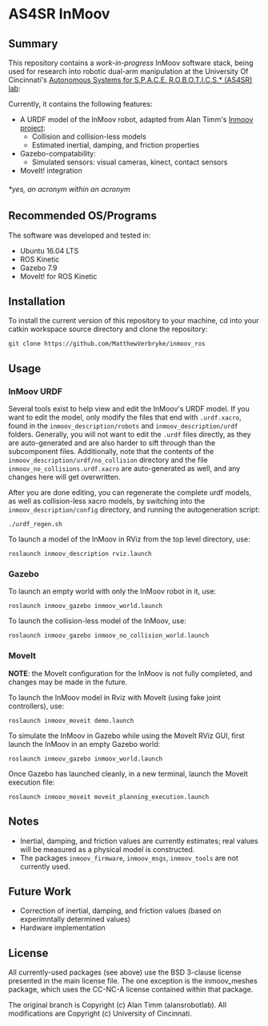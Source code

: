 # AS4SR InMoov

## Summary

This repository contains a *work-in-progress* InMoov software stack, being used for research into robotic dual-arm manipulation at the University Of Cincinnati's [Autonomous Systems for S.P.A.C.E. R.O.B.O.T.I.C.S.* (AS4SR) lab](https://github.com/AS4SR/general_info/wiki): 

Currently, it contains the following features:
 - A URDF model of the InMoov robot, adapted from Alan Timm's [Inmoov project](https://github.com/alansrobotlab/inmoov_ros):
   - Collision and collision-less models
   - Estimated inertial, damping, and friction properties
 - Gazebo-compatability:
   - Simulated sensors: visual cameras, kinect, contact sensors
 - MoveIt! integration

###### *yes, an acronym within an acronym

## Recommended OS/Programs

The software was developed and tested in:
 - Ubuntu 16.04 LTS
 - ROS Kinetic
 - Gazebo 7.9
 - MoveIt! for ROS Kinetic

## Installation

To install the current version of this repository to your machine, cd into your catkin workspace source directory and clone the repository:

```
git clone https://github.com/MatthewVerbryke/inmoov_ros
``` 

## Usage

### InMoov URDF 

Several tools exist to help view and edit the InMoov's URDF model. If you want to edit the model, only modify the files that end with ```.urdf.xacro```, found in the ```inmoov_description/robots``` and ```inmoov_description/urdf``` folders. Generally, you will not want to edit the ```.urdf``` files directly, as they are auto-generated and are also harder to sift through than the subcomponent files. Additionally, note that the contents of the ```inmoov_description/urdf/no_collision``` directory and the file ```inmoov_no_collisions.urdf.xacro``` are auto-generated as well, and any changes here will get overwritten.

After you are done editing, you can regenerate the complete urdf models, as well as collision-less xacro models, by switching into the ```inmoov_description/config``` directory, and running the autogeneration script:

```
./urdf_regen.sh
```

To launch a model of the InMoov in RViz from the top level directory, use:

```
roslaunch inmoov_description rviz.launch
```

### Gazebo

To launch an empty world with only the InMoov robot in it, use:

```
roslaunch inmoov_gazebo inmoov_world.launch
```

To launch the collision-less model of the InMoov, use:

```
roslaunch inmoov_gazebo inmoov_no_collision_world.launch
```

### MoveIt

**NOTE**: the MoveIt configuration for the InMoov is not fully completed, and changes may be made in the future.

To launch the InMoov model in Rviz with MoveIt (using fake joint controllers), use:

```
roslaunch inmoov_moveit demo.launch
```

To simulate the InMoov in Gazebo while using the MoveIt RViz GUI, first launch the InMoov in an empty Gazebo world:

```
roslaunch inmoov_gazebo inmoov_world.launch
```

Once Gazebo has launched cleanly, in a new terminal, launch the MoveIt execution file:

```
roslaunch inmoov_moveit moveit_planning_execution.launch
```

## Notes

 - Inertial, damping, and friction values are currently estimates; real values will be measured as a physical model is constructed.
 - The packages ```inmoov_firmware```, ```inmoov_msgs```, ```inmoov_tools``` are not currently used.

## Future Work

 - Correction of inertial, damping, and friction values (based on experimntally determined values)
 - Hardware implementation

## License

All currently-used packages (see above) use the BSD 3-clause license presented in the main license file. The one exception is the inmoov_meshes package, which uses the CC-NC-A license contained within that package.

The original branch is Copyright (c) Alan Timm (alansrobotlab).
All modifications are Copyright (c) University of Cincinnati.



